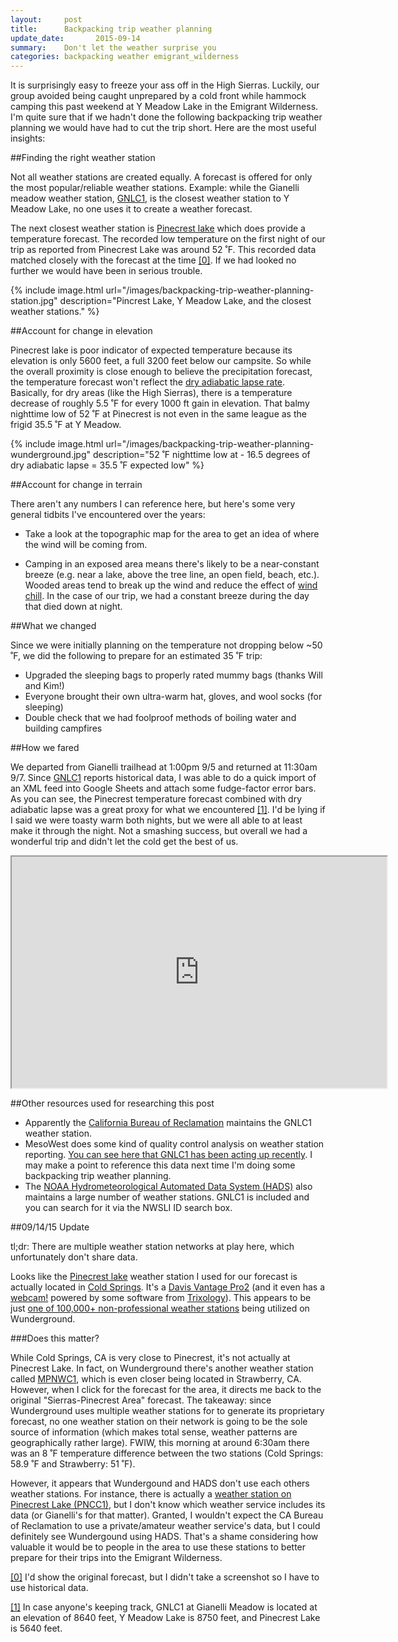 ```yaml
---
layout:     post
title:      Backpacking trip weather planning
update_date:       2015-09-14 
summary:    Don't let the weather surprise you
categories: backpacking weather emigrant_wilderness
---
```


It is surprisingly easy to freeze your ass off in the High Sierras. Luckily, our group avoided being caught unprepared by a cold front while hammock camping this past weekend at Y Meadow Lake in the Emigrant Wilderness. I'm quite sure that if we hadn't done the following backpacking trip weather planning we would have had to cut the trip short. Here are the most useful insights:

##Finding the right weather station

Not all weather stations are created equally. A forecast is offered for only the most popular/reliable weather stations. Example: while the Gianelli meadow weather station, [GNLC1](http://weather.gladstonefamily.net/site/GNLC1), is the closest weather station to Y Meadow Lake, no one uses it to create a weather forecast. 

The next closest weather station is [Pinecrest lake](http://www.wunderground.com/weather-forecast/zmw:95364.1.99999) which does provide a temperature forecast. The recorded low temperature on the first night of our trip as reported from Pinecrest Lake was around 52 ˚F. This recorded data matched closely with the forecast at the time <a id="01" href="#10">[0]</a>. If we had looked no further we would have been in serious trouble. 

{% include image.html url="/images/backpacking-trip-weather-planning-station.jpg" description="Pincrest Lake, Y Meadow Lake, and the closest weather stations." %}

##Account for change in elevation

Pinecrest lake is poor indicator of expected temperature because its elevation is only 5600 feet, a full 3200 feet below our campsite. So while the overall proximity is close enough to believe the precipitation forecast, the temperature forecast won't reflect the [dry adiabatic lapse rate](https://en.wikipedia.org/wiki/Lapse_rate#Dry_adiabatic_lapse_rate). Basically, for dry areas (like the High Sierras), there is a temperature decrease of roughly 5.5 ˚F for every 1000 ft gain in elevation. That balmy nighttime low of 52 ˚F at Pinecrest is not even in the same league as the frigid 35.5 ˚F at Y Meadow. 

{% include image.html url="/images/backpacking-trip-weather-planning-wunderground.jpg" description="52 ˚F nighttime low at - 16.5 degrees of dry adiabatic lapse = 35.5 ˚F expected low" %}

##Account for change in terrain

There aren't any numbers I can reference here, but here's some very general tidbits I've encountered over the years:

* Take a look at the topographic map for the area to get an idea of where the wind will be coming from. 

* Camping in an exposed area means there's likely to be a near-constant breeze (e.g. near a lake, above the tree line, an open field, beach, etc.). Wooded areas tend to break up the wind and reduce the effect of [wind chill](https://en.wikipedia.org/wiki/Wind_chill). In the case of our trip, we had a constant breeze during the day that died down at night. 

##What we changed

Since we were initially planning on the temperature not dropping below ~50 ˚F, we did the following to prepare for an estimated 35 ˚F trip:

* Upgraded the sleeping bags to properly rated mummy bags (thanks Will and Kim!)
* Everyone brought their own ultra-warm hat, gloves, and wool socks (for sleeping)
* Double check that we had foolproof methods of boiling water and building campfires

##How we fared

We departed from Gianelli trailhead at 1:00pm 9/5 and returned at 11:30am 9/7. Since [GNLC1](http://weather.gladstonefamily.net/site/GNLC1) reports historical data, I was able to do a quick import of an XML feed into Google Sheets and attach some fudge-factor error bars. As you can see, the Pinecrest temperature forecast combined with dry adiabatic lapse was a great proxy for what we encountered <a id="02" href="#20">[1]</a>. I'd be lying if I said we were toasty warm both nights, but we were all able to at least make it through the night. Not a smashing success, but overall we had a wonderful trip and didn't let the cold get the best of us. 

<iframe style="width:600px; height:370px; display: block; margin-left: auto; margin-right: auto" src="https://docs.google.com/spreadsheets/d/1gqB1HuNTizQlu8ioeg1sK1vmAPiAskvv_XlFTggFbbM/pubchart?oid=1664143097&amp;format=interactive"></iframe>

##Other resources used for researching this post

* Apparently the [California Bureau of Reclamation](http://cdec.water.ca.gov/cgi-progs/queryF?s=GNL&d=07-Sep-2015+11:10&span=51hours) maintains the GNLC1 weather station. 
* MesoWest does some kind of quality control analysis on weather station reporting. [You can see here that GNLC1 has been acting up recently](http://fam.nwcg.gov/roman/cgi-bin/meso_base_past.cgi?stn=GNLC1&unit=0&time=LOCAL&day1=5&month1=09&year1=2015&hour1=0). I may make a point to reference this data next time I'm doing some backpacking trip weather planning. 
* The [NOAA Hydrometeorological Automated Data System (HADS)](http://www.nws.noaa.gov/oh/hads/) also maintains a large number of weather stations. GNLC1 is included and you can search for it via the NWSLI ID search box.   

##09/14/15 Update 

tl;dr: There are multiple weather station networks at play here, which unfortunately don't share data. 

Looks like the [Pinecrest lake](http://www.wunderground.com/weather-forecast/zmw:95364.1.99999) weather station I used for our forecast is actually located in [Cold Springs](http://www.wunderground.com/personal-weather-station/dashboard?ID=KCACOLDS1). It's a [Davis Vantage Pro2](http://www.davisnet.com/weather/products/weather_product.asp?pnum=06152) (and it even has a [webcam!](http://www.csclimate.com/) powered by some software from [Trixology](http://trixology.com/)). This appears to be just [one of 100,000+ non-professional weather stations](http://www.wunderground.com/about/data.asp) being utilized on Wunderground. 

###Does this matter? 

While Cold Springs, CA is very close to Pinecrest, it's not actually at Pinecrest Lake. In fact, on Wunderground there's another weather station called [MPNWC1](http://www.wunderground.com/personal-weather-station/dashboard?ID=MPNWC1), which is even closer being located in Strawberry, CA. However, when I click for the forecast for the area, it directs me back to the original "Sierras-Pinecrest Area" forecast. The takeaway: since Wunderground uses multiple weather stations for to generate its proprietary forecast, no one weather station on their network is going to be the sole source of information (which makes total sense, weather patterns are geographically rather large). FWIW, this morning at around 6:30am there was an 8 ˚F temperature difference between the two stations (Cold Springs: 58.9 ˚F and Strawberry: 51 ˚F). 

However, it appears that Wundergound and HADS don't use each others weather stations. For instance, there is actually a [weather station on Pinecrest Lake (PNCC1)](http://weather.gladstonefamily.net/site/PNCC1), but I don't know which weather service includes its data (or Gianelli's for that matter). Granted, I wouldn't expect the CA Bureau of Reclamation to use a private/amateur weather service's data, but I could definitely see Wundergound using HADS. That's a shame considering how valuable it would be to people in the area to use these stations to better prepare for their trips into the Emigrant Wilderness.  

<a id="10" href="#01">[0]</a> I'd show the original forecast, but I didn't take a screenshot so I have to use historical data.

<a id="20" href="#02">[1]</a> In case anyone's keeping track, GNLC1 at Gianelli Meadow is located at an elevation of 8640 feet, Y Meadow Lake is 8750 feet, and Pinecrest Lake is 5640 feet. 
